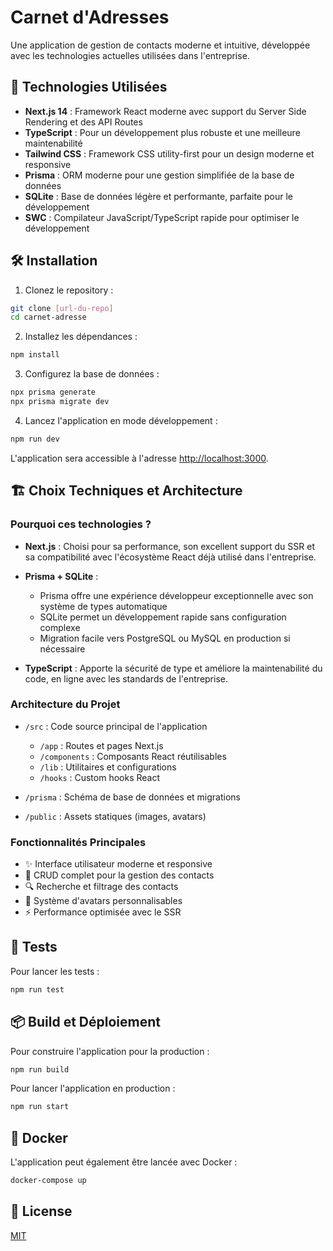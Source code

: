 # Carnet d'Adresses

Une application de gestion de contacts moderne et intuitive, développée avec les technologies actuelles utilisées dans l'entreprise.

## 🚀 Technologies Utilisées

- **Next.js 14** : Framework React moderne avec support du Server Side Rendering et des API Routes
- **TypeScript** : Pour un développement plus robuste et une meilleure maintenabilité
- **Tailwind CSS** : Framework CSS utility-first pour un design moderne et responsive
- **Prisma** : ORM moderne pour une gestion simplifiée de la base de données
- **SQLite** : Base de données légère et performante, parfaite pour le développement
- **SWC** : Compilateur JavaScript/TypeScript rapide pour optimiser le développement

## 🛠️ Installation

1. Clonez le repository :
```bash
git clone [url-du-repo]
cd carnet-adresse
```

2. Installez les dépendances :
```bash
npm install
```

3. Configurez la base de données :
```bash
npx prisma generate
npx prisma migrate dev
```

4. Lancez l'application en mode développement :
```bash
npm run dev
```

L'application sera accessible à l'adresse [http://localhost:3000](http://localhost:3000).

## 🏗️ Choix Techniques et Architecture

### Pourquoi ces technologies ?

- **Next.js** : Choisi pour sa performance, son excellent support du SSR et sa compatibilité avec l'écosystème React déjà utilisé dans l'entreprise.

- **Prisma + SQLite** :
  - Prisma offre une expérience développeur exceptionnelle avec son système de types automatique
  - SQLite permet un développement rapide sans configuration complexe
  - Migration facile vers PostgreSQL ou MySQL en production si nécessaire

- **TypeScript** : Apporte la sécurité de type et améliore la maintenabilité du code, en ligne avec les standards de l'entreprise.

### Architecture du Projet

- `/src` : Code source principal de l'application
  - `/app` : Routes et pages Next.js
  - `/components` : Composants React réutilisables
  - `/lib` : Utilitaires et configurations
  - `/hooks` : Custom hooks React

- `/prisma` : Schéma de base de données et migrations
- `/public` : Assets statiques (images, avatars)

### Fonctionnalités Principales

- ✨ Interface utilisateur moderne et responsive
- 📝 CRUD complet pour la gestion des contacts
- 🔍 Recherche et filtrage des contacts
- 🎨 Système d'avatars personnalisables
- ⚡ Performance optimisée avec le SSR

## 🧪 Tests

Pour lancer les tests :

```bash
npm run test
```

## 📦 Build et Déploiement

Pour construire l'application pour la production :

```bash
npm run build
```

Pour lancer l'application en production :

```bash
npm run start
```

## 🐳 Docker

L'application peut également être lancée avec Docker :

```bash
docker-compose up
```

## 📝 License

[MIT](LICENSE)

